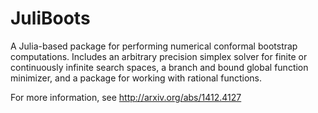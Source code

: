 JuliBoots
=========

A Julia-based package for performing numerical conformal bootstrap computations. Includes an arbitrary precision simplex solver for finite or continuously infinite search spaces, a branch and bound global function minimizer, and a package for working with rational functions.

For more information, see http://arxiv.org/abs/1412.4127
